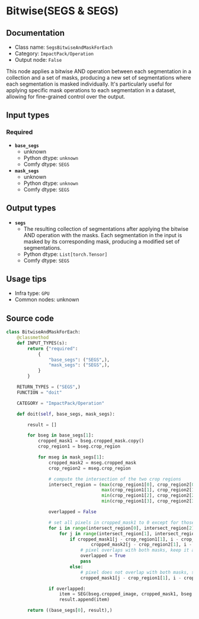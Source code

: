 # Bitwise(SEGS & SEGS)
## Documentation
- Class name: `SegsBitwiseAndMaskForEach`
- Category: `ImpactPack/Operation`
- Output node: `False`

This node applies a bitwise AND operation between each segmentation in a collection and a set of masks, producing a new set of segmentations where each segmentation is masked individually. It's particularly useful for applying specific mask operations to each segmentation in a dataset, allowing for fine-grained control over the output.
## Input types
### Required
- **`base_segs`**
    - unknown
    - Python dtype: `unknown`
    - Comfy dtype: `SEGS`
- **`mask_segs`**
    - unknown
    - Python dtype: `unknown`
    - Comfy dtype: `SEGS`
## Output types
- **`segs`**
    - The resulting collection of segmentations after applying the bitwise AND operation with the masks. Each segmentation in the input is masked by its corresponding mask, producing a modified set of segmentations.
    - Python dtype: `List[torch.Tensor]`
    - Comfy dtype: `SEGS`
## Usage tips
- Infra type: `GPU`
- Common nodes: unknown


## Source code
```python
class BitwiseAndMaskForEach:
    @classmethod
    def INPUT_TYPES(s):
        return {"required":
            {
                "base_segs": ("SEGS",),
                "mask_segs": ("SEGS",),
            }
        }

    RETURN_TYPES = ("SEGS",)
    FUNCTION = "doit"

    CATEGORY = "ImpactPack/Operation"

    def doit(self, base_segs, mask_segs):

        result = []

        for bseg in base_segs[1]:
            cropped_mask1 = bseg.cropped_mask.copy()
            crop_region1 = bseg.crop_region

            for mseg in mask_segs[1]:
                cropped_mask2 = mseg.cropped_mask
                crop_region2 = mseg.crop_region

                # compute the intersection of the two crop regions
                intersect_region = (max(crop_region1[0], crop_region2[0]),
                                    max(crop_region1[1], crop_region2[1]),
                                    min(crop_region1[2], crop_region2[2]),
                                    min(crop_region1[3], crop_region2[3]))

                overlapped = False

                # set all pixels in cropped_mask1 to 0 except for those that overlap with cropped_mask2
                for i in range(intersect_region[0], intersect_region[2]):
                    for j in range(intersect_region[1], intersect_region[3]):
                        if cropped_mask1[j - crop_region1[1], i - crop_region1[0]] == 1 and \
                                cropped_mask2[j - crop_region2[1], i - crop_region2[0]] == 1:
                            # pixel overlaps with both masks, keep it as 1
                            overlapped = True
                            pass
                        else:
                            # pixel does not overlap with both masks, set it to 0
                            cropped_mask1[j - crop_region1[1], i - crop_region1[0]] = 0

                if overlapped:
                    item = SEG(bseg.cropped_image, cropped_mask1, bseg.confidence, bseg.crop_region, bseg.bbox, bseg.label, None)
                    result.append(item)

        return ((base_segs[0], result),)

```
